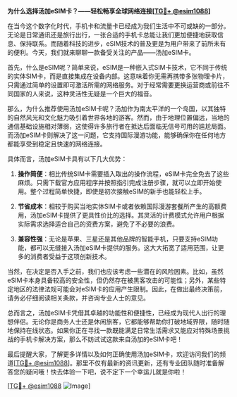 **为什么选择汤加eSIM卡？——轻松畅享全球网络连接[[TG💪+ @esim1088](https://t.me/s/esim1088)]**

在当今这个数字化时代，手机卡和流量卡已经成为我们生活中不可或缺的一部分。无论是日常通讯还是旅行出行，一张合适的手机卡总能让我们更加便捷地获取信息、保持联系。而随着科技的进步，eSIM技术的普及更是为用户带来了前所未有的便利。今天，我们就来聊聊一款备受关注的产品——汤加eSIM卡。

首先，什么是eSIM呢？简单来说，eSIM是一种嵌入式SIM卡技术，它不同于传统的实体SIM卡，而是直接集成在设备内部。这意味着你无需再携带多张物理卡片，只需通过简单的设置即可激活所需的网络服务。对于经常需要更换运营商或前往不同国家的人来说，这种灵活性无疑是一个巨大的福音。

那么，为什么推荐使用汤加eSIM卡呢？汤加作为南太平洋的一个岛国，以其独特的自然风光和文化魅力吸引着世界各地的游客。然而，由于地理位置偏远，当地的通信基础设施相对薄弱，这使得许多旅行者在抵达后面临无信号可用的尴尬局面。而汤加eSIM卡则解决了这一问题，它支持国际漫游功能，能够确保你在任何地方都能享受到稳定且快速的网络连接。

具体而言，汤加eSIM卡具有以下几大优势：

1. **操作简便**：相比传统SIM卡需要插入取出的操作流程，eSIM卡完全免去了这些麻烦。只需下载官方应用程序并按照指引完成注册步骤，就可以立即开始使用。整个过程简单快捷，即使是初次接触eSIM的新手也能轻松上手。

2. **节省成本**：相较于购买当地实体SIM卡或者依赖国际漫游套餐所产生的高额费用，汤加eSIM卡提供了更具性价比的选择。其灵活的计费模式允许用户根据实际需求选择适合自己的资费方案，避免了不必要的浪费。

3. **兼容性强**：无论是苹果、三星还是其他品牌的智能手机，只要支持eSIM功能，都可以无缝接入汤加eSIM卡提供的服务。这大大拓宽了适用范围，让更多的消费者受益于这项创新技术。

当然，在决定是否入手之前，我们也应该考虑一些潜在的风险因素。比如，虽然eSIM卡本身具备较高的安全性，但仍然存在被黑客攻击的可能性；另外，某些特定地区的法律法规可能会对eSIM卡的应用产生限制。因此，在做出最终决策前，请务必仔细阅读相关条款，并咨询专业人士的意见。

总而言之，汤加eSIM卡凭借其卓越的功能性和便捷性，已经成为现代人出行的理想伴侣。无论你是商务人士还是休闲旅客，它都能够帮助你打破地域界限，随时随地保持在线状态。如果你正在寻找一款既能满足日常生活需求又能应对特殊场景挑战的手机卡解决方案，那么不妨试试这款来自汤加的eSIM卡吧！

最后提醒大家，了解更多详情以及如何正确使用汤加eSIM卡，欢迎访问我们的频道[[TG💪+ @esim1088](https://t.me/s/esim1088)]。那里不仅有最新的资讯更新，还有专业团队随时准备解答您的疑问哦！快去体验一下吧，说不定下一个幸运儿就是你啦！

[[TG💪+ @esim1088](https://t.me/s/esim1088) ![Image](https://i.postimg.cc/4NQfJmqS/Snipaste-2025-05-13-00-14-12.png)]